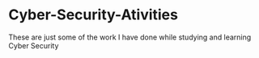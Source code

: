 # Cyber-Security-Ativities
These are just some of the work I have done while studying and learning Cyber Security
